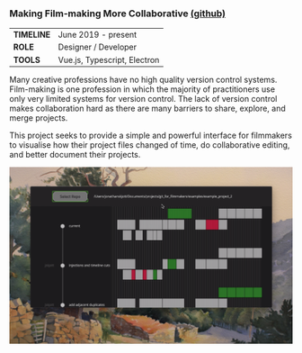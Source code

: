 ### Making Film-making More Collaborative <span style="font-size: 16px;" > [(github)](https://github.com/jskjott/git-for-filmmakers) </span>

 <table style="width:60%">
  <tr>
    <td><b>TIMELINE</b></td>
    <td>June 2019 - present</td>
  </tr>
  <tr>
    <td><b>ROLE</b></td>
    <td>Designer / Developer </td>
  </tr>
  <tr>
    <td><b>TOOLS</b></td>
    <td> Vue.js, Typescript, Electron </td>
  </tr>
</table>

Many creative professions have no high quality version control systems. Film-making is one profession in which the majority of practitioners use only very limited systems for version control. The lack of version control makes collaboration hard as there are many barriers to share, explore, and merge projects.

This project seeks to provide a simple and powerful interface for filmmakers to visualise how their project files changed of time, do collaborative editing, and better document their projects.

![alt text](img/git_for_filmmakers_aug21.png)

